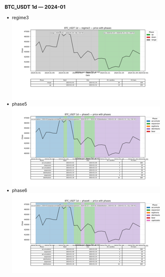 ### BTC_USDT 1d — 2024-01

- regime3
![BTC_USDT_1d_regime3_2024-01_phase_price.png](outputs/fourier/phase_monthly/BTC_USDT/1d/2024/2024-01/BTC_USDT_1d_regime3_2024-01_phase_price.png)
- phase5
![BTC_USDT_1d_phase5_2024-01_phase_price.png](outputs/fourier/phase_monthly/BTC_USDT/1d/2024/2024-01/BTC_USDT_1d_phase5_2024-01_phase_price.png)
- phase6
![BTC_USDT_1d_phase6_2024-01_phase_price.png](outputs/fourier/phase_monthly/BTC_USDT/1d/2024/2024-01/BTC_USDT_1d_phase6_2024-01_phase_price.png)
